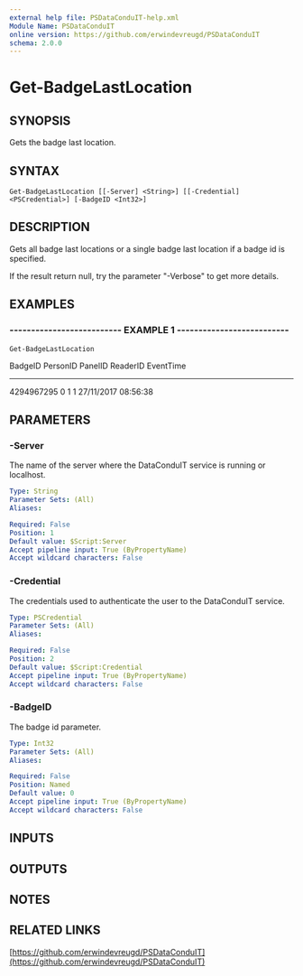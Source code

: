 ```yaml
---
external help file: PSDataConduIT-help.xml
Module Name: PSDataConduIT
online version: https://github.com/erwindevreugd/PSDataConduIT
schema: 2.0.0
---
```


# Get-BadgeLastLocation

## SYNOPSIS
Gets the badge last location.

## SYNTAX

```
Get-BadgeLastLocation [[-Server] <String>] [[-Credential] <PSCredential>] [-BadgeID <Int32>]
```

## DESCRIPTION
Gets all badge last locations or a single badge last location if a badge id is specified. 

If the result return null, try the parameter "-Verbose" to get more details.

## EXAMPLES

### -------------------------- EXAMPLE 1 --------------------------
```
Get-BadgeLastLocation
```

BadgeID       PersonID      PanelID       ReaderID      EventTime
-------       --------      -------       --------      ---------
4294967295    0             1             1             27/11/2017 08:56:38

## PARAMETERS

### -Server
The name of the server where the DataConduIT service is running or localhost.

```yaml
Type: String
Parameter Sets: (All)
Aliases: 

Required: False
Position: 1
Default value: $Script:Server
Accept pipeline input: True (ByPropertyName)
Accept wildcard characters: False
```

### -Credential
The credentials used to authenticate the user to the DataConduIT service.

```yaml
Type: PSCredential
Parameter Sets: (All)
Aliases: 

Required: False
Position: 2
Default value: $Script:Credential
Accept pipeline input: True (ByPropertyName)
Accept wildcard characters: False
```

### -BadgeID
The badge id parameter.

```yaml
Type: Int32
Parameter Sets: (All)
Aliases: 

Required: False
Position: Named
Default value: 0
Accept pipeline input: True (ByPropertyName)
Accept wildcard characters: False
```

## INPUTS

## OUTPUTS

## NOTES

## RELATED LINKS

[https://github.com/erwindevreugd/PSDataConduIT](https://github.com/erwindevreugd/PSDataConduIT)

